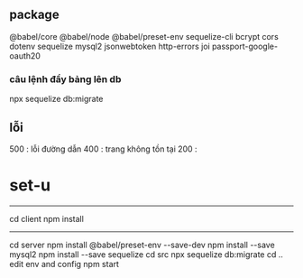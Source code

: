 ## package

@babel/core
@babel/node
@babel/preset-env
sequelize-cli
bcrypt
cors
dotenv
sequelize
mysql2
jsonwebtoken
http-errors joi
passport-google-oauth20

### câu lệnh đẩy bảng lên db

npx sequelize db:migrate

## lỗi

500 : lỗi đường dẫn
400 : trang không tồn tại
200 :

# set-u
__________
cd client
npm install
__________
cd server
npm install @babel/preset-env --save-dev
npm install --save mysql2
 npm install --save sequelize
cd src
npx sequelize db:migrate
cd ..
edit env and config
npm start

